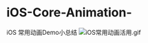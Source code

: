 # iOS-Core-Animation-
iOS 常用动画Demo小总结
![iOS常用动画活用.gif](http://upload-images.jianshu.io/upload_images/2230763-030f2c70525c831a.gif?imageMogr2/auto-orient/strip)

